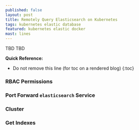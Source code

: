 ```yaml
---
published: false
layout: post
title: Remotely Query Elasticsearch on Kubernetes
tags: kubernetes elastic database
featured: kubernetes elastic docker
mast: lines
---
```


TBD TBD

**Quick Reference:**

* Do not remove this line (for toc on a rendered blog)
{:toc}


### RBAC Permissions

### Port Forward `elasticsearch` Service

### Cluster

### Get Indexes


[Production Grade Elasticsearch on Kubernetes]:https://mk.imti.co/kubernetes-production-elasticsearch/
[Kubernetes Team Access - RBAC for developers and QA]:https://mk.imti.co/team-kubernetes-remote-access/
[Postman]:https://www.getpostman.com/